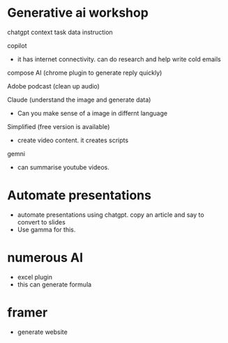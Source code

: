 # Generative ai workshop


chatgpt
context
task
data
instruction

copilot
- it has internet connectivity. can do research and help write cold emails

compose AI (chrome plugin to generate reply quickly)

Adobe podcast (clean up audio)

Claude (understand the image and generate data)
- Can you make sense of a image in differnt language 


Simplified (free version is available)
- create video content. it creates scripts

gemni
- can summarise youtube videos.


# Automate presentations
- automate presentations using chatgpt. copy an article and say to convert to slides
- Use gamma for this.


# numerous AI
- excel plugin
- this can generate formula


# framer
- generate website